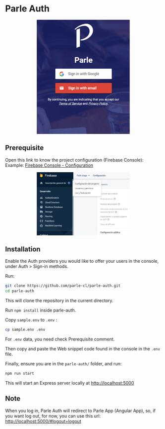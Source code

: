 # Parle Auth

<p align="center">
  <img src="screenshot.png" width="300" title="Screenshot">
</p>

## Prerequisite

Open this link to know the project configuration (Firebase Console):
Example: [Firebase Console - Configuration](https://console.firebase.google.com/u/0/project/parle-stage/settings/general)
<p align="center">
  <img src="screenshot-project-conf.png" width="300" title="Screenshot">
</p>

## Installation

Enable the Auth providers you would like to offer your users in the console, under
Auth > Sign-in methods.

Run:

```bash
git clone https://github.com/parle-cl/parle-auth.git
cd parle-auth
```

This will clone the repository in the current directory.

Run `npm install` inside parle-auth.

Copy `sample.env` to `.env` :

```bash
cp sample.env .env
```

For `.env` data, you need check Prerequisite comment.

Then copy and paste the Web snippet code found in the console in the `.env` file.

Finally, ensure you are in the `parle-auth/` folder, and run:
```bash
npm run start
```

This will start an Express server locally at [http://localhost:5000](http://localhost:5000)

## Note

When you log in, Parle Auth will redirect to Parle App (Angular App), so, if you want log out, for now, you can use this url:
[http://localhost:5000/#logout=logout](http://localhost:5000/#logout=logout)
